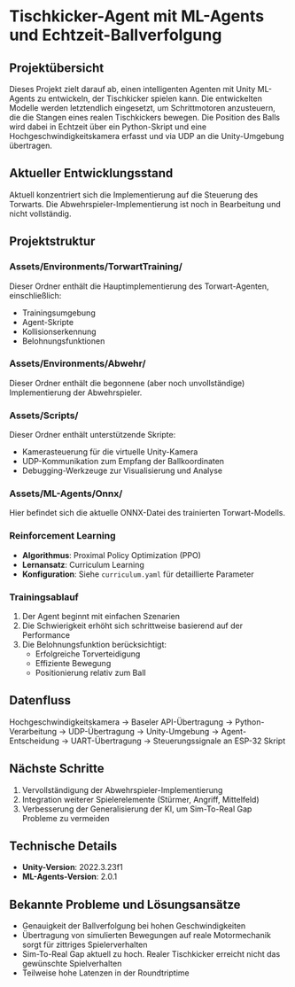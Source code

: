 # Tischkicker-Agent mit ML-Agents und Echtzeit-Ballverfolgung

## Projektübersicht

Dieses Projekt zielt darauf ab, einen intelligenten Agenten mit Unity ML-Agents zu entwickeln, der Tischkicker spielen kann. Die entwickelten Modelle werden letztendlich eingesetzt, um Schrittmotoren anzusteuern, die die Stangen eines realen Tischkickers bewegen. Die Position des Balls wird dabei in Echtzeit über ein Python-Skript und eine Hochgeschwindigkeitskamera erfasst und via UDP an die Unity-Umgebung übertragen.

## Aktueller Entwicklungsstand

Aktuell konzentriert sich die Implementierung auf die Steuerung des Torwarts. Die Abwehrspieler-Implementierung ist noch in Bearbeitung und nicht vollständig.

## Projektstruktur

### Assets/Environments/TorwartTraining/
Dieser Ordner enthält die Hauptimplementierung des Torwart-Agenten, einschließlich:
- Trainingsumgebung
- Agent-Skripte
- Kollisionserkennung
- Belohnungsfunktionen

### Assets/Environments/Abwehr/
Dieser Ordner enthält die begonnene (aber noch unvollständige) Implementierung der Abwehrspieler.

### Assets/Scripts/
Dieser Ordner enthält unterstützende Skripte:
- Kamerasteuerung für die virtuelle Unity-Kamera
- UDP-Kommunikation zum Empfang der Ballkoordinaten
- Debugging-Werkzeuge zur Visualisierung und Analyse

### Assets/ML-Agents/Onnx/
Hier befindet sich die aktuelle ONNX-Datei des trainierten Torwart-Modells.

### Reinforcement Learning
- **Algorithmus**: Proximal Policy Optimization (PPO)
- **Lernansatz**: Curriculum Learning
- **Konfiguration**: Siehe `curriculum.yaml` für detaillierte Parameter

### Trainingsablauf
1. Der Agent beginnt mit einfachen Szenarien
2. Die Schwierigkeit erhöht sich schrittweise basierend auf der Performance
3. Die Belohnungsfunktion berücksichtigt:
   - Erfolgreiche Torverteidigung
   - Effiziente Bewegung
   - Positionierung relativ zum Ball

## Datenfluss

Hochgeschwindigkeitskamera → Baseler API-Übertragung → Python-Verarbeitung → UDP-Übertragung → Unity-Umgebung → Agent-Entscheidung → UART-Übertragung → Steuerungssignale an ESP-32 Skript

## Nächste Schritte

1. Vervollständigung der Abwehrspieler-Implementierung
2. Integration weiterer Spielerelemente (Stürmer, Angriff, Mittelfeld)
3. Verbesserung der Generalisierung der KI, um Sim-To-Real Gap Probleme zu vermeiden

## Technische Details

- **Unity-Version**: 2022.3.23f1
- **ML-Agents-Version**: 2.0.1

## Bekannte Probleme und Lösungsansätze

- Genauigkeit der Ballverfolgung bei hohen Geschwindigkeiten
- Übertragung von simulierten Bewegungen auf reale Motormechanik sorgt für zittriges Spielerverhalten
- Sim-To-Real Gap aktuell zu hoch. Realer Tischkicker erreicht nicht das gewünschte Spielverhalten
- Teilweise hohe Latenzen in der Roundtriptime
